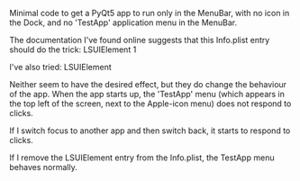 Minimal code to get a PyQt5 app to run only in the MenuBar, with no icon in the
Dock, and no 'TestApp' application menu in the MenuBar.

The documentation I've found online suggests that this Info.plist entry should
do the trick:
          <key>LSUIElement</key>
          <string>1</string>

I've also tried:
          <key>LSUIElement</key>
          <true />

Neither seem to have the desired effect, but they do change the behaviour of
the app. When the app starts up, the 'TestApp' menu (which appears in the top
left of the screen, next to the Apple-icon menu) does not respond to clicks.

If I switch focus to another app and then switch back, it starts to respond to
clicks.

If I remove the LSUIElement entry from the Info.plist, the TestApp menu behaves
normally.
